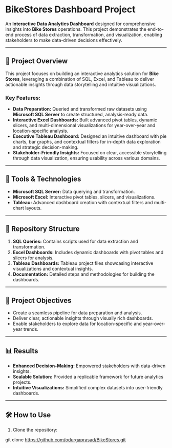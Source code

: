 # BikeStores Dashboard Project

An **Interactive Data Analytics Dashboard** designed for comprehensive insights into **Bike Stores** operations. This project demonstrates the end-to-end process of data extraction, transformation, and visualization, enabling stakeholders to make data-driven decisions effectively.

---

## 📝 Project Overview

This project focuses on building an interactive analytics solution for **Bike Stores**, leveraging a combination of SQL, Excel, and Tableau to deliver actionable insights through data storytelling and intuitive visualizations.

### Key Features:

- **Data Preparation:** Queried and transformed raw datasets using **Microsoft SQL Server** to create structured, analysis-ready data.
- **Interactive Excel Dashboards:** Built advanced pivot tables, dynamic slicers, and multi-dimensional visualizations for year-over-year and location-specific analysis.
- **Executive Tableau Dashboard:** Designed an intuitive dashboard with pie charts, bar graphs, and contextual filters for in-depth data exploration and strategic decision-making.
- **Stakeholder-Friendly Insights:** Focused on clear, accessible storytelling through data visualization, ensuring usability across various domains.

---

## 🚀 Tools & Technologies

- **Microsoft SQL Server:** Data querying and transformation.
- **Microsoft Excel:** Interactive pivot tables, slicers, and visualizations.
- **Tableau:** Advanced dashboard creation with contextual filters and multi-chart layouts.

---

## 📂 Repository Structure

1. **SQL Queries:** Contains scripts used for data extraction and transformation.
2. **Excel Dashboards:** Includes dynamic dashboards with pivot tables and slicers for analysis.
3. **Tableau Dashboards:** Tableau project files showcasing interactive visualizations and contextual insights.
4. **Documentation:** Detailed steps and methodologies for building the dashboards.

---

## 🎯 Project Objectives

- Create a seamless pipeline for data preparation and analysis.
- Deliver clear, actionable insights through visually rich dashboards.
- Enable stakeholders to explore data for location-specific and year-over-year trends.

---

## 📊 Results

- **Enhanced Decision-Making:** Empowered stakeholders with data-driven insights.
- **Scalable Solution:** Provided a replicable framework for future analytics projects.
- **Intuitive Visualizations:** Simplified complex datasets into user-friendly dashboards.

---

## 🛠 How to Use

1. Clone the repository:

git clone https://github.com/odurgaprasad/BikeStores.git
